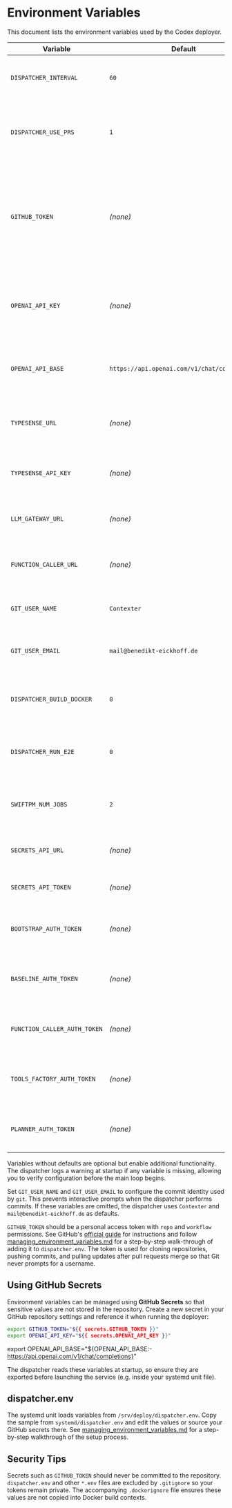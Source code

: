 # Environment Variables

This document lists the environment variables used by the Codex deployer.

| Variable | Default | Purpose |
|----------|---------|---------|
| `DISPATCHER_INTERVAL` | `60` | Interval in seconds between dispatcher loops. |
| `DISPATCHER_USE_PRS` | `1` | When set to `0` disables the pull request workflow and pushes directly to `main`. |
| `GITHUB_TOKEN` | _(none)_ | Personal access token used to clone private repositories, push commits, and open pull requests when PR mode is active. |
| `OPENAI_API_KEY` | _(none)_ | Enables AI-generated commit messages and allows the LLM Gateway to access OpenAI's API. |
| `OPENAI_API_BASE` | `https://api.openai.com/v1/chat/completions` | Optional override for the OpenAI API endpoint used by the LLM Gateway. |
| `TYPESENSE_URL` | _(none)_ | Base URL for a running Typesense instance used by FountainAI services. |
| `TYPESENSE_API_KEY` | _(none)_ | Optional API key for authenticating with Typesense. |
| `LLM_GATEWAY_URL` | _(none)_ | Base URL for the LLM Gateway used by the Planner service. |
| `FUNCTION_CALLER_URL` | _(none)_ | Base URL for the Function Caller service invoked by the Planner. |
| `GIT_USER_NAME` | `Contexter` | Used to configure `git config --global user.name`. |
| `GIT_USER_EMAIL` | `mail@benedikt-eickhoff.de` | Used to configure `git config --global user.email`. |
| `DISPATCHER_BUILD_DOCKER` | `0` | Set to `1` to build Docker images for repos containing a `Dockerfile`. |
| `DISPATCHER_RUN_E2E` | `0` | Set to `1` to run `docker-compose` integration tests when available. |
| `SWIFTPM_NUM_JOBS` | `2` | Number of build jobs used by `swift test`. Helps limit CI runner concurrency. |
| `SECRETS_API_URL` | _(none)_ | Endpoint for retrieving secrets at startup. |
| `SECRETS_API_TOKEN` | _(none)_ | Authentication token for the secrets service. |
| `BOOTSTRAP_AUTH_TOKEN` | _(none)_ | Optional bearer token required by the Bootstrap service. |
| `BASELINE_AUTH_TOKEN` | _(none)_ | Optional bearer token required by the Baseline Awareness service. |
| `FUNCTION_CALLER_AUTH_TOKEN` | _(none)_ | Optional bearer token required by the Function Caller service. |
| `TOOLS_FACTORY_AUTH_TOKEN` | _(none)_ | Optional bearer token required by the Tools Factory service. |
| `PLANNER_AUTH_TOKEN` | _(none)_ | Optional bearer token required by the Planner service. |

Variables without defaults are optional but enable additional functionality.
The dispatcher logs a warning at startup if any variable is missing, allowing
you to verify configuration before the main loop begins.

Set `GIT_USER_NAME` and `GIT_USER_EMAIL` to configure the commit identity used
by `git`. This prevents interactive prompts when the dispatcher performs commits.
If these variables are omitted, the dispatcher uses `Contexter` and
`mail@benedikt-eickhoff.de` as defaults.

`GITHUB_TOKEN` should be a personal access token with `repo` and `workflow`
permissions. See GitHub's
[official guide](https://docs.github.com/en/authentication/keeping-your-account-and-data-secure/creating-a-personal-access-token)
for instructions and follow
[managing_environment_variables.md](managing_environment_variables.md) for a
step-by-step walk-through of adding it to `dispatcher.env`.
The token is used for cloning repositories, pushing commits, and pulling
updates after pull requests merge so that Git never prompts for a username.

## Using GitHub Secrets

Environment variables can be managed using **GitHub Secrets** so that sensitive
values are not stored in the repository. Create a new secret in your GitHub
repository settings and reference it when running the deployer:

```bash
export GITHUB_TOKEN="${{ secrets.GITHUB_TOKEN }}"
export OPENAI_API_KEY="${{ secrets.OPENAI_API_KEY }}"
```
export OPENAI_API_BASE="${OPENAI_API_BASE:-https://api.openai.com/v1/chat/completions}"

The dispatcher reads these variables at startup, so ensure they are exported
before launching the service (e.g. inside your systemd unit file).

## dispatcher.env

The systemd unit loads variables from `/srv/deploy/dispatcher.env`. Copy the
sample from `systemd/dispatcher.env` and edit the values or source your GitHub
secrets there. See
[managing_environment_variables.md](managing_environment_variables.md) for a
step-by-step walkthrough of the setup process.

## Security Tips

Secrets such as `GITHUB_TOKEN` should never be committed to the repository.
`dispatcher.env` and other `*.env` files are excluded by `.gitignore` so your
tokens remain private. The accompanying `.dockerignore` file ensures these
values are not copied into Docker build contexts.
